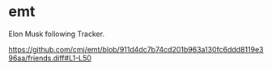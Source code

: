 # emt
Elon Musk following Tracker.

https://github.com/cmj/emt/blob/911d4dc7b74cd201b963a130fc6ddd8119e396aa/friends.diff#L1-L50
